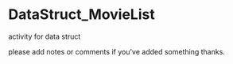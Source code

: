 # DataStruct_MovieList
activity for data struct

please add notes or comments if you've added something thanks.
